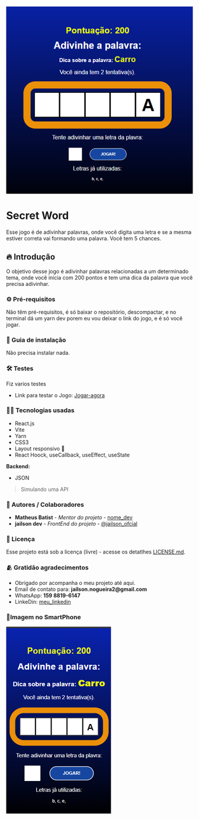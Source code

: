 ![](/public/img-jogo.png)

# Secret Word
Esse jogo é de adivinhar palavras, onde você digita uma letra e se a mesma estiver correta vai formando uma palavra.
Você tem 5 chances.


## 🔥 Introdução
O objetivo desse jogo é adivinhar palavras relacionadas a um determinado tema, onde você inicia com 200 pontos
e tem uma dica da palavra que você precisa adivinhar.


### ⚙️ Pré-requisitos
Não têm pré-requisitos, é só baixar o repositório, descompactar, e no terminal dá um yarn dev
porem eu vou deixar o link do jogo, e é só você jogar.


### 🔨 Guia de instalação
Não precisa instalar nada.

### 🛠️ Testes
Fiz varios testes
- Link para testar o Jogo: [Jogar-agora](https://exquisite-pony-44c86a.netlify.app)

### 👨‍💻 Tecnologias usadas
 - React.js
 - Vite
 - Yarn
 - CSS3
 - Layout responsivo 📲
 - React Hoock, useCallback, useEffect, useState


 **Backend:**
 - JSON 
> Simulando uma API


### 🙋 Autores / Colaboradores
* **Matheus Batist** - *Mentor do projeto* - [nome_dev](link.git)
* **jailson dev** - *FrontEnd do projeto* - [@jailson_ofcial](www.google.com)

### 🔗 Licença
Esse projeto está sob a licença (livre) - acesse os detatlhes [LICENSE.md](www.google.com).

### 🫂 Gratidão agradecimentos
- Obrigado por acompanha o meu projeto até aqui.
- Email de contato para: __jailson.nogueira2@gmail.com__
- WhatsApp: __159 8819-6147__
- LinkeDin: [meu_linkedin](https://www.linkedin.com/in/jailsonn-silva/)

### 📲Imagem no SmartPhone
![](/public/jogo-celular.png)
